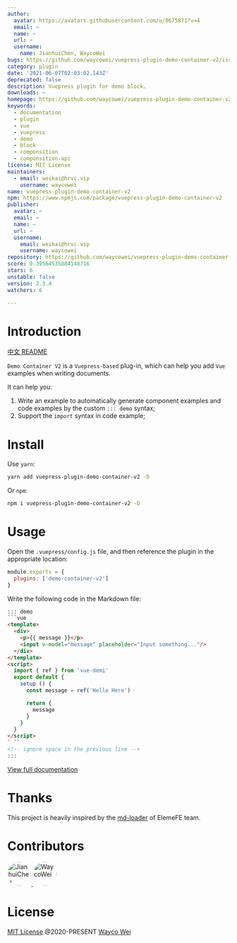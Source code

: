 ```yaml
---
author:
  avatar: https://avatars.githubusercontent.com/u/8675871?v=4
  email: ~
  name: ~
  url: ~
  username:
    name: JianhuiChen, WaycoWei
bugs: https://github.com/waycowei/vuepress-plugin-demo-container-v2/issues
category: plugin
date: '2021-06-07T02:03:02.143Z'
deprecated: false
description: Vuepress plugin for demo block.
downloads: ~
homepage: https://github.com/waycowei/vuepress-plugin-demo-container-v2#readme
keywords:
  - documentation
  - plugin
  - vue
  - vuepress
  - demo
  - block
  - componsition
  - componsition-api
license: MIT License
maintainers:
  - email: weikai@hrvc.vip
    username: waycowei
name: vuepress-plugin-demo-container-v2
npm: https://www.npmjs.com/package/vuepress-plugin-demo-container-v2
publisher:
  avatar: ~
  email: ~
  name: ~
  url: ~
  username:
    email: weikai@hrvc.vip
    username: waycowei
repository: https://github.com/waycowei/vuepress-plugin-demo-container-v2
score: 0.39564535884148716
stars: 6
unstable: false
version: 2.3.4
watchers: 6

---
```


# Introduction

[中文 README](https://github.com/waycowei/vuepress-plugin-demo-container-v2/blob/master/README.zh-CN.md)

`Demo Container V2` is a `Vuepress-based` plug-in, which can help you add `Vue` examples when writing documents.

It can help you:
1. Write an example to automatically generate component examples and code examples by the custom `::: demo` syntax;
2. Support the `import` syntax in code example;

# Install
Use `yarn`:
```bash
yarn add vuepress-plugin-demo-container-v2 -D
```
Or `npm`:
```bash
npm i vuepress-plugin-demo-container-v2 -D
```

# Usage
Open the `.vuepress/config.js` file, and then reference the plugin in the appropriate location:

```js
module.exports = {
  plugins: ['demo-container-v2']
}
```

Write the following code in the Markdown file:

```html
::: demo
```vue
<template>
  <div>
    <p>{{ message }}</p>
    <input v-model="message" placeholder="Input something..."/>
  </div>
</template>
<script>
  import { ref } from 'vue-demi'
  export default {
    setup () {
      const message = ref('Hello Here')

      return {
        message
      }
    }
  }
</script>
` ``
<!-- ignore space in the previous line -->
:::
```

[View full documentation](https://waycowei.github.io/vuepress-plugin-demo-container-v2/zh/)

# Thanks
This project is heavily inspired by the [md-loader](https://github.com/element-plus/element-plus/tree/dev/website/md-loader) of ElemeFE team.

# Contributors
<p>
  <a href="https://github.com/calebman" target="_blank">
    <img src="https://avatars0.githubusercontent.com/u/27751088" width="54px" height="54px" style="border-radius: 50%;" title="JianhuiChen" class="avatar-user avatar">
  </a>
  <a href="https://github.com/waycowei" target="_blank">
    <img src="https://avatars0.githubusercontent.com/u/8675871" width="54px" height="54px" style="border-radius: 50%;" title="WaycoWei" class="avatar-user avatar">
  </a>
</p>

# License

[MIT License](https://github.com/waycowei/vuepress-plugin-demo-container-v2/blob/master/LICENSE) @2020-PRESENT [Wayco Wei](https://github.com/waycowei)
